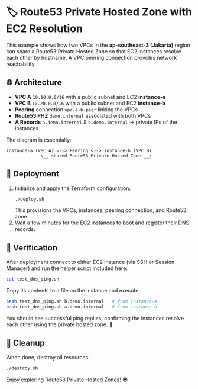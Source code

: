 # 🏷️ Route53 Private Hosted Zone with EC2 Resolution

This example shows how two VPCs in the **ap-southeast-3 (Jakarta)** region can share a Route53 Private Hosted Zone so that EC2 instances resolve each other by hostname. A VPC peering connection provides network reachability.

## 🌐 Architecture
- **VPC A** `10.10.0.0/16` with a public subnet and EC2 **instance-a**
- **VPC B** `10.20.0.0/16` with a public subnet and EC2 **instance-b**
- **Peering** connection `vpc-a-b-peer` linking the VPCs
- **Route53 PHZ** `demo.internal` associated with both VPCs
- **A Records** `a.demo.internal` & `b.demo.internal` -> private IPs of the instances

The diagram is essentially:

```
instance-a (VPC A) <--> Peering <--> instance-b (VPC B)
             \__ shared Route53 Private Hosted Zone __/
```

## 🚀 Deployment
1. Initialize and apply the Terraform configuration:
   ```bash
   ./deploy.sh
   ```
   This provisions the VPCs, instances, peering connection, and Route53 zone.
2. Wait a few minutes for the EC2 instances to boot and register their DNS records.

## 🔎 Verification
After deployment connect to either EC2 instance (via SSH or Session Manager) and run the helper script included here:

```bash
cat test_dns_ping.sh
```
Copy its contents to a file on the instance and execute:

```bash
bash test_dns_ping.sh b.demo.internal   # from instance-a
bash test_dns_ping.sh a.demo.internal   # from instance-b
```

You should see successful ping replies, confirming the instances resolve each other using the private hosted zone. 🎉

## 🧹 Cleanup
When done, destroy all resources:
```bash
./destroy.sh
```

Enjoy exploring Route53 Private Hosted Zones! 😎
